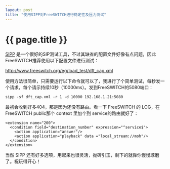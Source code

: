 ```yaml
---
layout: post
title: "使用SIPP对FreeSWITCH进行稳定性及压力测试"
---
```


# {{ page.title }}

[SIPP](http://sipp.sourceforge.net/) 是一个很好的SIP测试工具，不过其缺省的配置文件好像有点问题，因此FreeSWITCH推荐使用以下配置文件进行测试：

http://www.freeswitch.org/eg/load_test/dft_cap.xml

使用方法很简单，只需要运行以下命令就可以了，我进行了个简单测试，每秒发一个请求，每个请示持续10秒（10000ms）。发到FreeSWITCH的5080端口：

	sipp -sf dft_cap.xml -r 1 -d 10000 192.168.1.21:5080


最初会收到好多404，那是因为还没有路由。看一下 FreeSWITCH 的 LOG，在FreeSWITCH public那个 context 里加个到 service的路由就好了：

    <extension name="200">
      <condition field="destination_number" expression="^service$">
        <action application="answer"/>
        <action application="playback" data ="local_stream://moh"/>
      </condition>
    </extension>

当然 SIPP 还有好多选项，用起来也很灵活，抛砖引玉，剩下的就靠你慢慢琢磨了。祝玩得开心！
